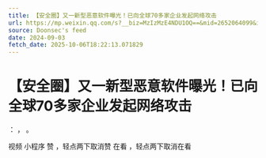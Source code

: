 ```yaml
---
title: 【安全圈】又一新型恶意软件曝光！已向全球70多家企业发起网络攻击
url: https://mp.weixin.qq.com/s?__biz=MzIzMzE4NDU1OQ==&mid=2652064099&idx=4&sn=aff2c594fbf7260f26e62269a01a9635
source: Doonsec's feed
date: 2024-09-03
fetch_date: 2025-10-06T18:22:13.071829
---
```


# 【安全圈】又一新型恶意软件曝光！已向全球70多家企业发起网络攻击

：
，
。

视频
小程序
赞
，轻点两下取消赞
在看
，轻点两下取消在看